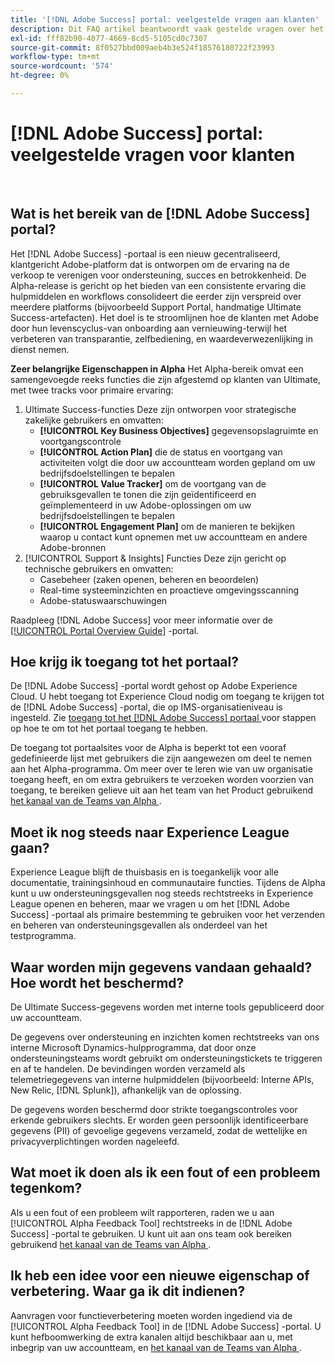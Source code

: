 ```yaml
---
title: '[!DNL Adobe Success] portal: veelgestelde vragen aan klanten'
description: Dit FAQ artikel beantwoordt vaak gestelde vragen over het  [!DNL Adobe Success]  portaal.
exl-id: fff82b90-4077-4669-8cd5-5105cd0c7307
source-git-commit: 8f0527bbd009aeb4b3e524f18576180722f23993
workflow-type: tm+mt
source-wordcount: '574'
ht-degree: 0%

---
```


# [!DNL Adobe Success] portal: veelgestelde vragen voor klanten

 
## Wat is het bereik van de [!DNL Adobe Success] portal?

Het [!DNL Adobe Success] -portaal is een nieuw gecentraliseerd, klantgericht Adobe-platform dat is ontworpen om de ervaring na de verkoop te verenigen voor ondersteuning, succes en betrokkenheid. De Alpha-release is gericht op het bieden van een consistente ervaring die hulpmiddelen en workflows consolideert die eerder zijn verspreid over meerdere platforms (bijvoorbeeld Support Portal, handmatige Ultimate Success-artefacten). Het doel is te stroomlijnen hoe de klanten met Adobe door hun levenscyclus-van onboarding aan vernieuwing-terwijl het verbeteren van transparantie, zelfbediening, en waardeverwezenlijking in dienst nemen.

**Zeer belangrijke Eigenschappen in Alpha**
Het Alpha-bereik omvat een samengevoegde reeks functies die zijn afgestemd op klanten van Ultimate, met twee tracks voor primaire ervaring:
1. Ultimate Success-functies
Deze zijn ontworpen voor strategische zakelijke gebruikers en omvatten:
   * **[!UICONTROL Key Business Objectives]** gegevensopslagruimte en voortgangscontrole
   * **[!UICONTROL Action Plan]** die de status en voortgang van activiteiten volgt die door uw accountteam worden gepland om uw bedrijfsdoelstellingen te bepalen
   * **[!UICONTROL Value Tracker]** om de voortgang van de gebruiksgevallen te tonen die zijn geïdentificeerd en geïmplementeerd in uw Adobe-oplossingen om uw bedrijfsdoelstellingen te bepalen
   * **[!UICONTROL Engagement Plan]** om de manieren te bekijken waarop u contact kunt opnemen met uw accountteam en andere Adobe-bronnen
1. [!UICONTROL Support & Insights] Functies
Deze zijn gericht op technische gebruikers en omvatten:
   * Casebeheer (zaken openen, beheren en beoordelen)
   * Real-time systeeminzichten en proactieve omgevingsscanning
   * Adobe-statuswaarschuwingen

Raadpleeg [!DNL Adobe Success] voor meer informatie over de [[!UICONTROL Portal Overview Guide]](/help/adobe-success-portal/adobe-success-portal-introduction.md) -portal.

## Hoe krijg ik toegang tot het portaal?

De [!DNL Adobe Success] -portal wordt gehost op Adobe Experience Cloud. U hebt toegang tot Experience Cloud nodig om toegang te krijgen tot de [!DNL Adobe Success] -portal, die op IMS-organisatieniveau is ingesteld. Zie [ toegang tot het  [!DNL Adobe Success]  portaal ](/help/adobe-success-portal/access-to-the-adobe-success-portal.md) voor stappen op hoe te om tot het portaal toegang te hebben.

De toegang tot portaalsites voor de Alpha is beperkt tot een vooraf gedefinieerde lijst met gebruikers die zijn aangewezen om deel te nemen aan het Alpha-programma. Om meer over te leren wie van uw organisatie toegang heeft, en om extra gebruikers te verzoeken worden voorzien van toegang, te bereiken gelieve uit aan het team van het Product gebruikend [ het kanaal van de Teams van Alpha ](https://teams.microsoft.com/l/channel/19:h-GcuAZs9uF05rervqTdx2U27ohYINuRUIfbMte9B-U1@thread.tacv2/General?groupId=02b87789-3475-47e4-94c1-0981f63ae89f&tenantId=fa7b1b5a-7b34-4387-94ae-d2c178decee1).

## Moet ik nog steeds naar Experience League gaan?

Experience League blijft de thuisbasis en is toegankelijk voor alle documentatie, trainingsinhoud en communautaire functies. Tijdens de Alpha kunt u uw ondersteuningsgevallen nog steeds rechtstreeks in Experience League openen en beheren, maar we vragen u om het [!DNL Adobe Success] -portaal als primaire bestemming te gebruiken voor het verzenden en beheren van ondersteuningsgevallen als onderdeel van het testprogramma.

## Waar worden mijn gegevens vandaan gehaald? Hoe wordt het beschermd?

De Ultimate Success-gegevens worden met interne tools gepubliceerd door uw accountteam.

De gegevens over ondersteuning en inzichten komen rechtstreeks van ons interne Microsoft Dynamics-hulpprogramma, dat door onze ondersteuningsteams wordt gebruikt om ondersteuningstickets te triggeren en af te handelen. De bevindingen worden verzameld als telemetriegegevens van interne hulpmiddelen (bijvoorbeeld: Interne APIs, New Relic, [!DNL Splunk]), afhankelijk van de oplossing.

De gegevens worden beschermd door strikte toegangscontroles voor erkende gebruikers slechts. Er worden geen persoonlijk identificeerbare gegevens (PII) of gevoelige gegevens verzameld, zodat de wettelijke en privacyverplichtingen worden nageleefd.

## Wat moet ik doen als ik een fout of een probleem tegenkom?

Als u een fout of een probleem wilt rapporteren, raden we u aan [!UICONTROL Alpha Feedback Tool] rechtstreeks in de [!DNL Adobe Success] -portal te gebruiken. U kunt uit aan ons team ook bereiken gebruikend [ het kanaal van de Teams van Alpha ](https://teams.microsoft.com/l/channel/19:h-GcuAZs9uF05rervqTdx2U27ohYINuRUIfbMte9B-U1@thread.tacv2/General?groupId=02b87789-3475-47e4-94c1-0981f63ae89f&tenantId=fa7b1b5a-7b34-4387-94ae-d2c178decee1).

## Ik heb een idee voor een nieuwe eigenschap of verbetering. Waar ga ik dit indienen?

Aanvragen voor functieverbetering moeten worden ingediend via de [!UICONTROL Alpha Feedback Tool] in de [!DNL Adobe Success] -portal. U kunt hefboomwerking de extra kanalen altijd beschikbaar aan u, met inbegrip van uw accountteam, en [ het kanaal van de Teams van Alpha ](https://teams.microsoft.com/l/channel/19:h-GcuAZs9uF05rervqTdx2U27ohYINuRUIfbMte9B-U1@thread.tacv2/General?groupId=02b87789-3475-47e4-94c1-0981f63ae89f&tenantId=fa7b1b5a-7b34-4387-94ae-d2c178decee1).

